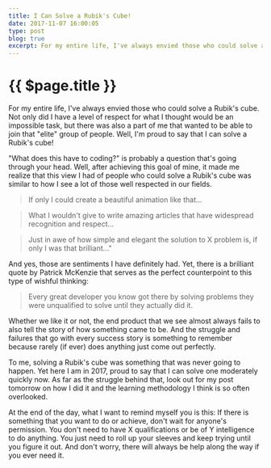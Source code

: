 ```yaml
---
title: I Can Solve a Rubik's Cube!
date: 2017-11-07 16:00:05
type: post
blog: true
excerpt: For my entire life, I've always envied those who could solve a Rubik's cube. Not only did I have a level of respect for what I thought would be an impossible task, but there was also a part of me that wanted to be able to join that "elite" group of people. Well, I'm proud to say that I can solve a Rubik's cube!
---
```


# {{ $page.title }}

For my entire life, I've always envied those who could solve a Rubik's cube. Not only did I have a level of respect for what I thought would be an impossible task, but there was also a part of me that wanted to be able to join that "elite" group of people. Well, I'm proud to say that I can solve a Rubik's cube!

"What does this have to coding?" is probably a question that's going through your head. Well, after achieving this goal of mine, it made me realize that this view I had of people who could solve a Rubik's cube was similar to how I see a lot of those well respected in our fields. 

> If only I could create a beautiful animation like that...

>What I wouldn't give to write amazing articles that have widespread recognition and respect...

> Just in awe of how simple and elegant the solution to X problem is, if only I was that brilliant..."

And yes, those are sentiments I have definitely had. Yet, there is a brilliant quote by Patrick McKenzie that serves as the perfect counterpoint to this type of wishful thinking:

> Every great developer you know got there by solving problems they were unqualified to solve until they actually did it.

Whether we like it or not, the end product that we see almost always fails to also tell the story of how something came to be. And the struggle and failures that go with every success story is something to remember because rarely (if ever) does anything just come out perfectly.

To me, solving a Rubik's cube was something that was never going to happen. Yet here I am in 2017, proud to say that I can solve one moderately quickly now. As far as the struggle behind that, look out for my post tomorrow on how I did it and the learning methodology I think is so often overlooked.

At the end of the day, what I want to remind myself you is this: If there is something that you want to do or achieve, don't wait for anyone's permission. You don't need to have X qualifications or be of Y intelligence to do anything. You just need to roll up your sleeves and keep trying until you figure it out. And don't worry, there will always be help along the way if you ever need it. 
